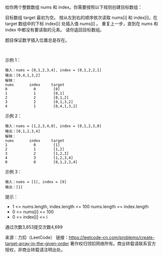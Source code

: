 给你两个整数数组 nums 和 index。你需要按照以下规则创建目标数组：

目标数组 target 最初为空。
按从左到右的顺序依次读取 nums[i] 和 index[i]，在 target 数组中的下标 index[i] 处插入值 nums[i] 。
重复上一步，直到在 nums 和 index 中都没有要读取的元素。
请你返回目标数组。

题目保证数字插入位置总是存在。

 

示例 1：
```
输入：nums = [0,1,2,3,4], index = [0,1,2,2,1]
输出：[0,4,1,3,2]
解释：
nums       index     target
0            0        [0]
1            1        [0,1]
2            2        [0,1,2]
3            2        [0,1,3,2]
4            1        [0,4,1,3,2]
```
示例 2：
```
输入：nums = [1,2,3,4,0], index = [0,1,2,3,0]
输出：[0,1,2,3,4]
解释：
nums       index     target
1            0        [1]
2            1        [1,2]
3            2        [1,2,3]
4            3        [1,2,3,4]
0            0        [0,1,2,3,4]
```
示例 3：
```
输入：nums = [1], index = [0]
输出：[1]
```

提示：

* 1 <= nums.length, index.length <= 100
nums.length == index.length
* 0 <= nums[i] <= 100
* 0 <= index[i] <= i

通过次数3,853提交次数4,699

来源：力扣（LeetCode）
链接：https://leetcode-cn.com/problems/create-target-array-in-the-given-order
著作权归领扣网络所有。商业转载请联系官方授权，非商业转载请注明出处。